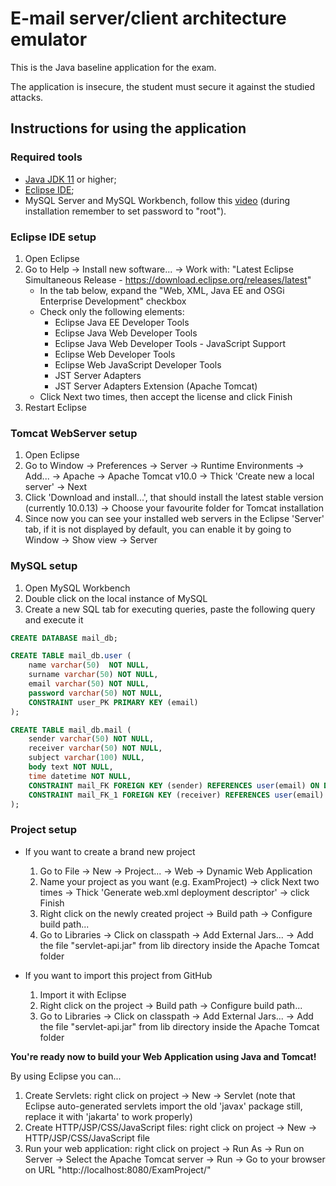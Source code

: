 # E-mail server/client architecture emulator
This is the Java baseline application for the exam. 

The application is insecure, the student must secure it against the studied attacks.

## Instructions for using the application
### Required tools
- [Java JDK 11](https://www.oracle.com/java/technologies/downloads/#java11) or higher;
- [Eclipse IDE](https://www.eclipse.org/downloads/);
- MySQL Server and MySQL Workbench, follow this [video](https://www.youtube.com/watch?v=YSOY_NyOg40) (during installation remember to set password to "root").

### Eclipse IDE setup
1. Open Eclipse
2. Go to Help -> Install new software... -> Work with: "Latest Eclipse Simultaneous Release - https://download.eclipse.org/releases/latest"
   * In the tab below, expand the "Web, XML, Java EE and OSGi Enterprise Development" checkbox
   * Check only the following elements:
     - Eclipse Java EE Developer Tools
     - Eclipse Java Web Developer Tools
     - Eclipse Java Web Developer Tools - JavaScript Support
     - Eclipse Web Developer Tools
     - Eclipse Web JavaScript Developer Tools
     - JST Server Adapters
     - JST Server Adapters Extension (Apache Tomcat)
   * Click Next two times, then accept the license and click Finish
3. Restart Eclipse

### Tomcat WebServer setup
1. Open Eclipse
2. Go to Window -> Preferences -> Server -> Runtime Environments -> Add... -> Apache -> Apache Tomcat v10.0 -> Thick 'Create new a local server' -> Next
3. Click 'Download and install...', that should install the latest stable version (currently 10.0.13) -> Choose your favourite folder for Tomcat installation
4. Since now you can see your installed web servers in the Eclipse 'Server' tab, if it is not displayed by default, you can enable it by going to Window -> Show view -> Server

### MySQL setup
1. Open MySQL Workbench
2. Double click on the local instance of MySQL
3. Create a new SQL tab for executing queries, paste the following query and execute it

```sql
CREATE DATABASE mail_db;

CREATE TABLE mail_db.user (
	name varchar(50)  NOT NULL,
	surname varchar(50) NOT NULL,
	email varchar(50) NOT NULL,
	password varchar(50) NOT NULL,
	CONSTRAINT user_PK PRIMARY KEY (email)
);

CREATE TABLE mail_db.mail (
	sender varchar(50) NOT NULL,
	receiver varchar(50) NOT NULL,
	subject varchar(100) NULL,
	body text NOT NULL,
	time datetime NOT NULL,
	CONSTRAINT mail_FK FOREIGN KEY (sender) REFERENCES user(email) ON DELETE CASCADE,
	CONSTRAINT mail_FK_1 FOREIGN KEY (receiver) REFERENCES user(email) ON DELETE CASCADE
);
```

### Project setup
- If you want to create a brand new project
  1. Go to File -> New -> Project... -> Web -> Dynamic Web Application
  2. Name your project as you want (e.g. ExamProject) -> click Next two times -> Thick 'Generate web.xml deployment descriptor' -> click Finish
  3. Right click on the newly created project -> Build path -> Configure build path...
  4. Go to Libraries -> Click on classpath -> Add External Jars... -> Add the file "servlet-api.jar" from lib directory inside the Apache Tomcat folder

- If you want to import this project from GitHub
  1. Import it with Eclipse
  3. Right click on the project -> Build path -> Configure build path...
  4. Go to Libraries -> Click on classpath -> Add External Jars... -> Add the file "servlet-api.jar" from lib directory inside the Apache Tomcat folder

**You're ready now to build your Web Application using Java and Tomcat!**

By using Eclipse you can...
1. Create Servlets: right click on project -> New -> Servlet (note that Eclipse auto-generated servlets import the old 'javax' package still, replace it with 'jakarta' to work properly)
2. Create HTTP/JSP/CSS/JavaScript files: right click on project -> New -> HTTP/JSP/CSS/JavaScript file
3. Run your web application: right click on project -> Run As -> Run on Server -> Select the Apache Tomcat server -> Run -> Go to your browser on URL "http://localhost:8080/ExamProject/"
